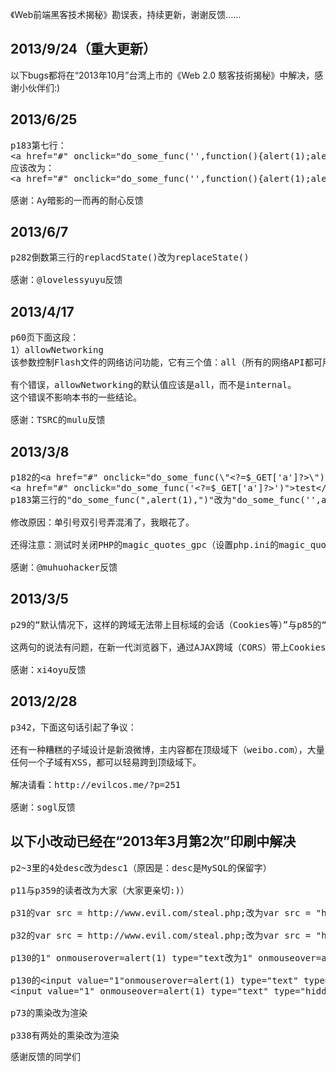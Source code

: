 ﻿《Web前端黑客技术揭秘》勘误表，持续更新，谢谢反馈……

2013/9/24（重大更新）
----------------------------------------------
以下bugs都将在“2013年10月”台湾上市的《Web 2.0 駭客技術揭秘》中解决，感谢小伙伴们:)

2013/6/25
----------------------------------------------
<pre>
p183第七行：
&lt;a href=&quot;#&quot; onclick=&quot;do_some_func('',function(){alert(1);alert(2);},'')&quot;&gt;test&lt;/a&gt;
应该改为：
&lt;a href=&quot;#&quot; onclick=&quot;do_some_func('',function(){alert(1);alert(2);}(),'')&quot;&gt;test&lt;/a&gt;

感谢：Ay暗影的一而再的耐心反馈
</pre>

2013/6/7
----------------------------------------------
<pre>
p282倒数第三行的replacdState()改为replaceState()

感谢：@lovelessyuyu反馈
</pre>

2013/4/17
----------------------------------------------
<pre>
p60页下面这段：
1）allowNetworking
该参数控制Flash文件的网络访问功能，它有三个值：all（所有的网络API都可用）、internal（默认值，除了不能使用浏览器导航和浏览器交互的API外，如navigate ToURL、fscommand、ExternalInterface.call等，其他的都可用）、none（所有的网络API都不可用）。

有个错误，allowNetworking的默认值应该是all，而不是internal。
这个错误不影响本书的一些结论。

感谢：TSRC的mulu反馈
</pre>

2013/3/8
----------------------------------------------
<pre>
p182的&lt;a href=&quot;#&quot; onclick=&quot;do_some_func(\&quot;&lt;?=$_GET['a']?&gt;\&quot;)&quot;&gt;test&lt;/a&gt;改为：
&lt;a href=&quot;#&quot; onclick=&quot;do_some_func('&lt;?=$_GET['a']?&gt;')&quot;&gt;test&lt;/a&gt;
p183第三行的"do_some_func(",alert(1),")"改为"do_some_func('',alert(1),'')"

修改原因：单引号双引号弄混淆了，我眼花了。

还得注意：测试时关闭PHP的magic_quotes_gpc（设置php.ini的magic_quotes_gpc = Off）。

感谢：@muhuohacker反馈
</pre>

2013/3/5
----------------------------------------------
<pre>
p29的“默认情况下，这样的跨域无法带上目标域的会话（Cookies等）”与p85的“利用AJAX？不行，它禁止跨域传输数据”。

这两句的说法有问题，在新一代浏览器下，通过AJAX跨域（CORS）带上Cookies是可以的，这个具体解释待我抽空写篇文章。

感谢：xi4oyu反馈
</pre>

2013/2/28
----------------------------------------------
<pre>
p342，下面这句话引起了争议：

还有一种糟糕的子域设计是新浪微博，主内容都在顶级域下（weibo.com），大量的子域提供不同的业务，
任何一个子域有XSS，都可以轻易跨到顶级域下。

解决请看：http://evilcos.me/?p=251

感谢：sogl反馈
</pre>

以下小改动已经在“2013年3月第2次”印刷中解决
----------------------------------------------
<pre>
p2~3里的4处desc改为desc1（原因是：desc是MySQL的保留字）

p11与p359的读者改为大家（大家更亲切:)）

p31的var src = http://www.evil.com/steal.php;改为var src = "http://www.evil.com/steal.php";

p32的var src = http://www.evil.com/steal.php;改为var src = "http://www.evil.com/steal.php";

p130的1" onmouserover=alert(1) type="text改为1" onmouseover=alert(1) type="text

p130的&lt;input value=&quot;1&quot;onmouserover=alert(1) type=&quot;text&quot; type=&quot;hidden&quot; /&gt;改为：
&lt;input value=&quot;1&quot; onmouseover=alert(1) type=&quot;text&quot; type=&quot;hidden&quot; /&gt;

p73的熏染改为渲染

p338有两处的熏染改为渲染
</pre>

感谢反馈的同学们
